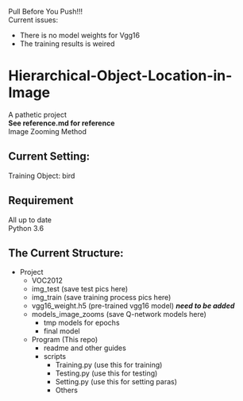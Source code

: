 Pull Before You Push!!!<br/>
Current issues:
- There is no model weights for Vgg16
- The training results is weired
# Hierarchical-Object-Location-in-Image
A pathetic project<br/>
**See reference.md for reference**<br/>
Image Zooming Method<br/>
## Current Setting:
Training Object: bird
## Requirement
All up to date</br>
Python 3.6
## The Current Structure:
- Project
  - VOC2012
  - img_test (save test pics here)
  - img_train (save training process pics here)
  - vgg16_weight.h5 (pre-trained vgg16 model) ***need to be added***
  - models_image_zooms (save Q-network models here)
    - tmp models for epochs
    - final model
  - Program (This repo)
    - readme and other guides
    - scripts
      - Training.py (use this for training)
      - Testing.py (use this for testing)
      - Setting.py (use this for setting paras)
      - Others
